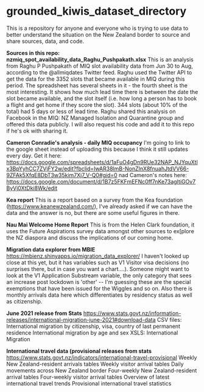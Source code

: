 # grounded_kiwis_dataset_directory
This is a repository for anyone and everyone who is trying to use data to better understand the situation on the New Zealand border to source and share sources, data, and code.

**Sources in this repo:**
**nzmiq_spot_availability_data_Raghu_Pushpakath.xlsx**
This is an analysis from Raghu P Pushpakath of MIQ slot availability data from Jun 30 to Aug, according to the @allmiqdates Twitter feed. Raghu used the Twitter API to get the data for the 3352 slots that became available in MIQ during this period. The spreadsheet has several sheets in it - the fourth sheet is the most interesting. It shows how much lead time there is between the date the slot became available, and the slot itself (i.e. how long a person has to book a flight and get home if they score the slot). 344 slots (about 10% of the total) had 5 days or less of lead time. Raghu shared this analysis on Facebook in the MIQ: NZ Managed Isolation and Quarantine group and offered this data publicly. I will also request his code and add it to this repo if he's ok with sharing it.

**Cameron Conradie's analysis - daily MIQ occupancy**
I'm going to link to the google sheet instead of uploading this because I think it still updates every day. Get it here: https://docs.google.com/spreadsheets/d/1aFuO4gDn9RUe32NAP_NJYquXtlx3BpYyhCC7ZVjFY2w/edit?fbclid=IwAR38lmB-NonZInX8fnuahJtdVV66-9ZFAk5XfqE8DbT3w35kim7Xj7_V-Q0#gid=0 nad Cameron's notes here: https://docs.google.com/document/d/1B7z5FKFmEFNc0ff7nKe73agItiGOv7ByVj0XtDki8Wk/edit

**Kea report**
This is a report based on a survey from the Kea foundation (https://www.keanewzealand.com/), I've already asked if we can have the data and the answer is no, but there are some useful figures in there.

**Nau Mai Welcome Home Report**
This is from the Helen Clark foundation, it uses the Future Aspirations survey data amongst other sources to ex[plore the NZ diaspora and discuss the implications of our coming home.

**Migration data explorer from MBIE** 
https://mbienz.shinyapps.io/migration_data_explorer/
I haven't looked up close at this yet, but it has variables such as V1 Visitor visa decisions (no surprises there, but in case you want a chart....). Someone might want to look at the V1 Application Substream variable, the only category that sees an increase post lockdown is 'other' -- I'm guessing these are the special exemptions that have been issued for the Wiggles and so on. Also there is monthly arrivals data here which differentiates by residency status as well as citizenship.

**June 2021 release from Stats**
https://www.stats.govt.nz/information-releases/international-migration-june-2021#download-data
CSV files:
International migration by citizenship, visa, country of last permanent residence
International migration by age and sex
XSLS:
International Migration

**International travel data (provisional releases from stats**
https://www.stats.govt.nz/indicators/international-travel-provisional
Weekly New Zealand-resident arrivals tables
Weekly visitor arrival tables
Daily movements across New Zealand border
Four-weekly New Zealand-resident arrival tables
Four-weekly visitor arrival tables
Overview of latest international travel trends
Provisional international travel statistics




